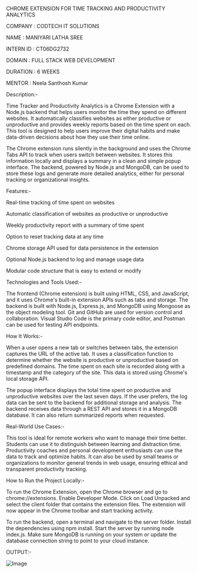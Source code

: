 CHROME EXTENSION FOR TIME TRACKING AND PRODUCTIVITY ANALYTICS

COMPANY : CODTECH IT SOLUTIONS

NAME : MANIYARI LATHA SREE

INTERN ID : CT06DG2732

DOMAIN : FULL STACK WEB DEVELOPMENT

DURATION : 6 WEEKS

MENTOR : Neela Santhosh Kumar

Description:-

Time Tracker and Productivity Analytics is a Chrome Extension with a Node.js backend that helps users monitor the time they spend on different websites. It automatically classifies websites as either productive or unproductive and provides weekly reports based on the time spent on each. This tool is designed to help users improve their digital habits and make data-driven decisions about how they use their time online.

The Chrome extension runs silently in the background and uses the Chrome Tabs API to track when users switch between websites. It stores this information locally and displays a summary in a clean and simple popup interface. The backend, powered by Node.js and MongoDB, can be used to store these logs and generate more detailed analytics, either for personal tracking or organizational insights.

Features:-

Real-time tracking of time spent on websites

Automatic classification of websites as productive or unproductive

Weekly productivity report with a summary of time spent

Option to reset tracking data at any time

Chrome storage API used for data persistence in the extension

Optional Node.js backend to log and manage usage data

Modular code structure that is easy to extend or modify

Technologies and Tools Used:-

The frontend (Chrome extension) is built using HTML, CSS, and JavaScript, and it uses Chrome's built-in extension APIs such as tabs and storage. The backend is built with Node.js, Express.js, and MongoDB using Mongoose as the object modeling tool. Git and GitHub are used for version control and collaboration. Visual Studio Code is the primary code editor, and Postman can be used for testing API endpoints.

How It Works:-

When a user opens a new tab or switches between tabs, the extension captures the URL of the active tab. It uses a classification function to determine whether the website is productive or unproductive based on predefined domains. The time spent on each site is recorded along with a timestamp and the category of the site. This data is stored using Chrome's local storage API.

The popup interface displays the total time spent on productive and unproductive websites over the last seven days. If the user prefers, the log data can be sent to the backend for additional storage and analysis. The backend receives data through a REST API and stores it in a MongoDB database. It can also return summarized reports when requested.

Real-World Use Cases:-

This tool is ideal for remote workers who want to manage their time better. Students can use it to distinguish between learning and distraction time. Productivity coaches and personal development enthusiasts can use the data to track and optimize habits. It can also be used by small teams or organizations to monitor general trends in web usage, ensuring ethical and transparent productivity tracking.

How to Run the Project Locally:-

To run the Chrome Extension, open the Chrome browser and go to chrome://extensions. Enable Developer Mode. Click on Load Unpacked and select the client folder that contains the extension files. The extension will now appear in the Chrome toolbar and start tracking activity.

To run the backend, open a terminal and navigate to the server folder. Install the dependencies using npm install. Start the server by running node index.js. Make sure MongoDB is running on your system or update the database connection string to point to your cloud instance.

OUTPUT:-

![Image](https://github.com/user-attachments/assets/8be1387c-4caa-4bf6-9917-88f4009514a0)
